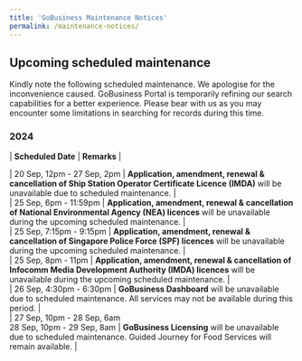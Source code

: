 ```yaml
---
title: 'GoBusiness Maintenance Notices'
permalink: /maintenance-notices/
---
```


## Upcoming scheduled maintenance

Kindly note the following scheduled maintenance. We apologise for the inconvenience caused. 
GoBusiness Portal is temporarily refining our search capabilities for a better experience. Please bear with us as you may encounter some limitations in searching for records during this time.

### 2024 

| **Scheduled Date** | **Remarks** |  

        
| 20 Sep, 12pm - 27 Sep, 2pm | **Application, amendment, renewal & cancellation of Ship Station Operator Certificate Licence (IMDA)** will be unavailable due to scheduled maintenance. |   
| 25 Sep, 6pm - 11:59pm | **Application, amendment, renewal & cancellation of National Environmental Agency (NEA) licences** will be unavailable during the upcoming scheduled maintenance. |           
| 25  Sep, 7:15pm - 9:15pm | **Application, amendment, renewal & cancellation of Singapore Police Force (SPF) licences** will be unavailable during the upcoming scheduled maintenance. |   
| 25 Sep, 8pm - 11pm | **Application, amendment, renewal & cancellation of Infocomm Media Development Authority (IMDA) licences** will be unavailable during the upcoming scheduled maintenance. |      
| 26 Sep, 4:30pm - 6:30pm | **GoBusiness Dashboard** will be unavailable due to scheduled maintenance. All services may not be available during this period. |       
| 27 Sep, 10pm - 28 Sep, 6am<br>28 Sep, 10pm - 29 Sep, 8am | **GoBusiness Licensing** will be unavailable due to scheduled maintenance. Guided Journey for Food Services will remain available. |       



<script src="/jquery/jquery.min.js"></script> <script src="/jquery/resize-tables.js"></script>
